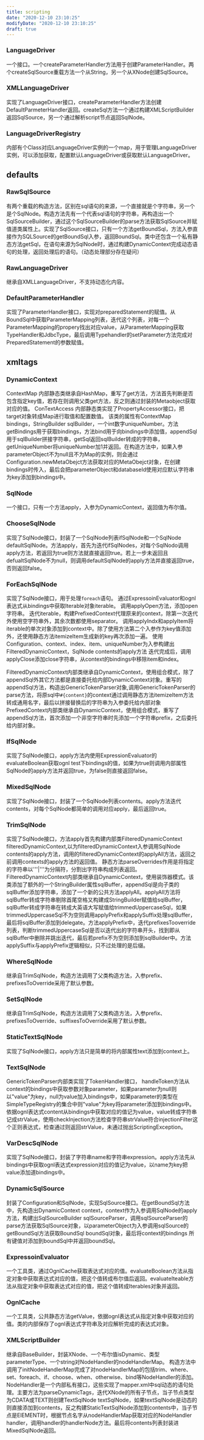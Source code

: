 ```yaml
---
title: scripting
date: "2020-12-10 23:10:25"
modifyDate: "2020-12-10 23:10:25"
draft: true
---
```

### LanguageDriver
一个接口。一个createParameterHandler方法用于创建ParameterHandler。两个createSqlSource重载方法一个从String，另一个从XNode创建SqlSource。
### XMLLanguageDriver
实现了LanguageDriver接口，createParameterHandler方法创建DefaultParmeterHandler返回。createSql方法一个通过构建XMLScriptBuilder返回SqlSource，另一个通过解析script节点返回SqlNode。
### LanguageDriverRegistry
内部有个Class对应LanguageDriver实例的一个map，用于管理LanguageDriver实例，可以添加获取，配置默认LanguageDriver或获取默认LanguageDriver。

## defaults
### RawSqlSource
有两个重载的构造方法，区别在sql语句的来源，一个直接就是个字符串，另一个是个SqlNode。构造方法先有一个代表sql语句的字符串，再构造出一个SqlSourceBuilder，通过这个SqlSourceBuilder的parse方法获取SqlSource并赋值道类属性上。实现了SqlSource接口，只有一个方法getBoundSql，方法入参直接作为SQLSource的getBoundSql入参，返回BoundSql。类中还包含一个私有静态方法getSql，在语句来源为SqlNode时，通过构建DynamicContext完成动态语句的处理，返回处理后的语句。（动态处理部分存在疑问）
### RawLanguageDriver
继承自XMLLanguageDriver，不支持动态化内容。
### DefaultParameterHandler
实现了ParameterHandler接口，实现对preparedStatement的赋值。从BoundSql中获取ParameterMapping列表，迭代这个列表，对每一个ParameterMapping的propery找出对应value，从ParameterMapping获取TypeHandler和JdbcType，最后调用Typehandler的setParameter方法完成对PreparedStatement的参数赋值。

## xmltags
### DynamicContext
ContextMap 内部静态类继承自HashMap，重写了get方法，方法首先判断是否包含指定key值，若存在则调用父类get方法，反之则通过封装的Metaobject获取对应的值。
ConTextAccess 内部静态类实现了PropertyAccessor接口，把target对象转成Map进行取值和配置数值。
该类的属性有ContextMap bindings，StringBuilder sqlBuilder，一个int数字uniqueNumber。方法getBindings用于获取bindings，方法bind用于向bindings中添加值，appendSql用于sqlBuilder拼接字符串，getSql返回sqlBuilder转成的字符串，getUniqueNumber将uniqueNumber加1并返回。在构造方法中，如果入参parameterObject不为null且不为Map的实例，则会通过Configuration.newMetaObejct方法获取对应的MetaObejct对象，在创建bindings时传入，最后会把parameterObject和databaseId使用对应默认字符串为key添加到bindings中。

### SqlNode
一个接口，只有一个方法apply，入参为DynamicContext，返回值为布尔值。
### ChooseSqlNode
实现了SqlNode接口，封装了一个SqlNode列表ifSqlNode和一个SqlNode defaultSqlNode。方法apply，首先为迭代ifSqlNodes，对每个SqlNodo调用apply方法，若返回为true则方法就直接返回true。若上一步未返回且defualtSqlNode不为null，则调用defaultSqlNode的apply方法并直接返回true，否则返回false。
### ForEachSqlNode
实现了SqlNode接口，用于处理```foreach```语句。
通过ExpressoinEvaluator和ognl表达式从bindings中获取Iterable对象iterable。
调用applyOpen方法，添加open字符串。
迭代iterable，构建PrefixedContext代理原来的context，除第一次迭代外使用空字符串外，其余次数都使用separator。
调用applyIndx和applyItem将iterable的单次对象添加到context中。除了使用方法第二个入参作为key值添加外，还使用静态方法itemizeItem生成新的key再次添加一遍。
使用Configuration、context、index、item、uniqueNumber为入参构建出FilteredDynamicContext，SqlNode contents的apply方法
迭代完成后，调用applyClose添加close字符串，从context的bindings中移除item和index。

FilteredDynamicContext内部类继承自DynamicContext，使用组合模式，除了appendSql外其它方法都是直接委托给内部DynamicContext对象。重写的appendSql方法，构造出GenericTokenParser对象,调用GenericTokenParser的parse方法，将原sql中```#{content}```的context通过调用静态方法itemizeItem方法转成通用名字，最后以拼接替换后的字符串为入参委托给内部对象
PrefixedContext内部类继承自DynamicContext，使用组合模式，重写了appendSql方法，首次添加一个非空字符串时先添加一个字符串prefix，之后委托给内部对象。
### IfSqlNode
实现了SqlNode接口，apply方法内使用ExpressionEvaluator的evaluateBoolean获取ognl test下bindings的值，如果为true则调用内部属性SqlNode的apply方法并返回true，为false则直接返回false。
### MixedSqlNode
实现了SqlNode接口，封装了一个SqlNode列表contents。apply方法迭代contents，对每个SqlNode都简单的调用对应apply，最后返回true。
### TrimSqlNode
实现了SqlNode接口，方法apply首先构建内部类FilteredDynamicContext filteredDynamicContext,以为filteredDynamicContext入参调用SqlNode contents的apply方法，调用的filteredDynamicContext的applyAll方法，返回之前调用contexts的apply方法的返回值。
静态方法parseOverrides作用是将指定的字符串以'''|'''为分隔符，分割出字符串构成列表返回。
FilteredDynamicContext内部类继承自DynamicContext，使用装饰器模式。该类添加了额外的一个StringBuilder属性sqlBuffer，appendSql是向子类的sqlBuffer添加字符串，添加了一个新的公共方法applyAll。applyAll方法将sqlBuffer转成字符串剔除首尾空格又构建成StringBuilder赋值给sqlBuffer，sqlBuffer转成字符串在转成大英语大写赋值给trimmedUppercaseSql，如果trimmedUppercaseSql不为空则调用applyPrefix和applySuffix处理sqlBuffer，最后将sqlBuffer添加到delegate。方法applyPrefix中，迭代prefixesTooverride列表，判断trimmedUppercaseSql是否以迭代出的字符串开头，找到即从sqlBuffer中删除并跳出迭代，最后若prefix不为空则添加到sqlBuilder中。方法applySuffix与applyPrefix逻辑相似，只不过处理的是后缀。
### WhereSqlNode
继承自TrimSqlNode，构造方法调用了父类构造方法，入参prefix、prefixesToOverride采用了默认参数。
### SetSqlNode
继承自TrimSqlNode，构造方法调用了父类构造方法，入参prefix、prefixesToOverride、suffixesToOverride采用了默认参数。
### StaticTextSqlNode
实现了SqlNode接口，apply方法只是简单的将内部属性text添加到context上。
### TextSqlNode
GenericTokenParser内部类实现了TokenHandler接口， handleToken方法从context的bindings中获取参数对象parameter，如果parameter为null则以"value"为key，null为value加入bindings中，如果parameter的类型在SimpleTypeRegistry的集合中则"value"为key将parameter添加到bindings中。依据ognl表达式content从bindings中获取对应的值记为value，value转成字符串记成strValue，使用checkInjection方法检查字符串strValue符合injectionFilter这个正则表达式，检查通过则返回strValue，未通过抛出ScriptingException。
### VarDescSqlNode
实现了SqlNode接口，封装了字符串name和字符串expression。apply方法先从bindings中获取ognl表达式expression对应的值记为value，以name为key把value添加道bindings中。
### DynamicSqlSource
封装了Configuration和SqlNode，实现SqlSource接口。在getBoundSql方法中，先构造出DynamicContext context，context作为入参调用SqlNode的apply方法，构建出SqlSourceBuilder sqlSourceParser，调用sqlSourceParser的parse方法获取SqlSource对象，以parameterObject为入参调用sqlSource的getBoundSql方法获取BoundSql boundSql对象，最后将context的bindings 所有键值对添加到boundSql中并返回boundSql。

### ExpressoinEvaluator
一个工具类，通过OgnlCache获取表达式对应的值。evaluateBoolean方法从指定对象中获取表达式对应的值，把这个值转成布尔值后返回。evaluateIteable方法从指定对象中获取表达式对应的值，把这个值转成Iterables对象并返回。
### OgnlCache
一个工具类，公共静态方法getValue，依据ognl表达式从指定对象中获取对应的值。类的内部保存了ognl表达式字符串及对应解析完成的表达式对象。

### XMLScriptBuilder

继承自BaseBuilder，封装XNode、一个布尔值isDynamic、类型parameterType、一个string对NodeHandler的nodeHandlerMap。
构造方法中调用了initNodeHandlerMap完成了对nodeHandlerMap的包括trim、where、set、foreach、if、choose、when、otherwise、bind等NodeHandler的添加。NodeHandler是一个内部私有接口，这些实现了mapper.xml中sql动态的语句处理。主要方法为parseDynamicTags，迭代XNode的所有子节点，当子节点类型为CDATA或TEXT则创建TextSqlNode textSqlNode，如果textSqlNode是动态的则直接添加到contents，反之构建StaticTextSqlNode添加到contents中，当子节点是ElEMENT时，根据节点名字从nodeHandlerMap获取对应的NodeHandler handler，调用handler的handlerNode方法。最后将contents列表封装进MixedSqlNode返回。
